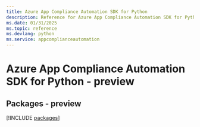 ```yaml
---
title: Azure App Compliance Automation SDK for Python
description: Reference for Azure App Compliance Automation SDK for Python
ms.date: 01/31/2025
ms.topic: reference
ms.devlang: python
ms.service: appcomplianceautomation
---
```

# Azure App Compliance Automation SDK for Python - preview
## Packages - preview
[!INCLUDE [packages](app-compliance-automation-index.md)]